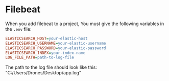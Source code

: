 # Filebeat

When you add filebeat to a project,
You must give the following variables in the `.env` file:

``` ini
ELASTICSEARCH_HOST=your-elastic-host
ELASTICSEARCH_USERNAME=your-elastic-username
ELASTICSEARCH_PASSWORD=your-elastic-password
ELASTICSEARCH_INDEX=your-index-name
LOG_FILE_PATH=path-to-log-file
```

The path to the log file should look like this:
"C:/Users/Drones/Desktop/app.log"
